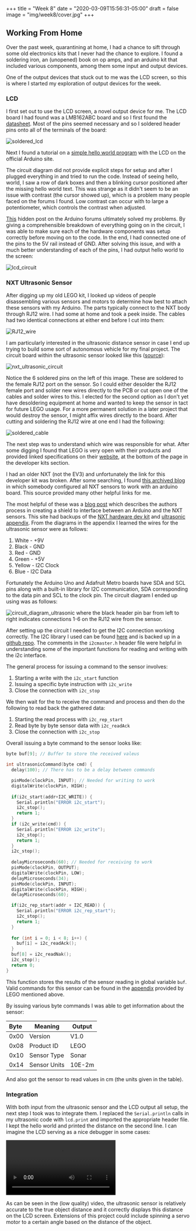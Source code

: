 +++
title = "Week 8"
date = "2020-03-09T15:56:31-05:00"
draft = false
image = "img/week8/cover.jpg"
+++

## Working From Home

Over the past week, quarantining at home, I had a chance to sift through
some old electronics kits that I never had the chance to explore. I found
a soldering iron, an (unopened) book on op amps, and an arduino kit that
included various components, among them some input and output devices.

One of the output devices that stuck out to me was the LCD screen, so this
is where I started my exploration of output devices for the week.

### LCD

I first set out to use the LCD screen, a novel output device for me. The
LCD board I had found was
a LMB162ABC board and so I first found the
[datasheet](http://www.mantech.co.za/datasheets/products/LMB162ABC.pdf).
Most of the pins seemed necessary and so I soldered header pins onto all
of the terminals of the board:

![soldered_lcd](/img/week8/soldered_lcd.jpg)

Next I found a tutorial on a [simple hello world
program](https://www.arduino.cc/en/Tutorial/HelloWorld) with the LCD on
the official Arduino site.

The circuit diagram did not provide explicit steps for setup and after
I plugged everything in and tried to run the code. Instead of seeing
hello, world, I saw a row of dark boxes and then a blinking cursor
positioned after the missing hello world text. This was strange as it
didn't seem to be an issue with contrast (the cursor showed up), which is
a problem many people faced on the forums I found. Low contrast can occur
with to large a potentiometer, which controls the contrast when adjusted.

[This](https://forum.arduino.cc/index.php?topic=207543.msg1526113#msg1526113)
hidden post on the Arduino forums ultimately solved my problems. By giving
a comprehensible breakdown of everything going on in the circuit, I was
able to make sure each of the hardware components was setup correctly
before moving on to the code. In the end, I had connected one of the pins
to the 5V rail instead of GND. After solving this issue, and with a much
better understanding of each of the pins, I had output hello world to the
screen:

![lcd_circuit](/img/week8/lcd_circuit.jpg)


### NXT Ultrasonic Sensor

After digging up my old LEGO kit, I looked up videos of people
disassembling various sensors and motors to determine how best to attach
these sensors with my Arduino. The parts typically connect to the NXT body
through RJ12 wire. I had some at home and took a peek inside. The cables
had two identical connections at either end before I cut into them:

![RJ12_wire](/img/week8/RJ12_wire.jpg)

I am particularly interested in the ultrasonic distance sensor in case
I end up trying to build some sort of autonomous vehicle for my final
project.  The circuit board within the ultrasonic sensor looked like this
([source](http://botbench.com/blog/2011/09/21/exposed-lego-ultrasonic-sensor/)):

![nxt_ultrasonic_circuit](/img/week8/nxt_ultrasonic.jpg)

Notice the 6 soldered pins on the left of this image. These are soldered
to the female RJ12 port on the sensor. So I could either desolder the RJ12 female port and solder new wires
directly to the PCB or cut open one of the cables and solder wires to
this. I elected for the second option as I don't yet have desoldering
equipment at home and wanted to keep the sensor in tact for future LEGO
usage. For a more permanent solution in a later project that would
destroy the sensor, I might affix wires directly to the board. After cutting and soldering the RJ12 wire at one end I had the following:

![soldered_cable](/img/week8/soldered_cable.jpg)

The next step was to understand which wire was responsible for what. After
some digging I found that LEGO is very open with their products and
provided linked specifications on their
[website](https://www.lego.com/en-us/themes/mindstorms/downloads), at the
bottom of the page in the developer kits section.

I had an older NXT (not the EV3) and unfortunately the link for this
developer kit was broken. After some searching, I found [this archived
blog](https://web.archive.org/web/20150202233603/http://www.thecompblog.com/2012/08/hacking-lego-nxt-part-3.html)
in which somebody configured all NXT sensors to work with an arduino
board. This source provided many other helpful links for me.

The most helpful of these was a [blog
post](http://blog.tkjelectronics.dk/2011/10/nxt-shield-ver2/) which
describes the authors process in creating a shield to interface between an
Arduino and the NXT sensors. This site had backups of the [NXT hardware dev kit](http://blog.tkjelectronics.dk/wp-content/uploads/2011/10/LEGO-MINDSTORMS-NXT-Hardware-Developer-Kit.pdf)
and [ultrasonic appendix](http://blog.tkjelectronics.dk/wp-content/uploads/2011/10/Appendix-7-LEGO-MINDSTORMS-NXT-Ultrasonic-Sensor-I2C-communication-protocol.pdf).
From the diagrams in the appendix I learned the wires for the ultrasonic
sensor were as follows:

1. White - +9V
2. Black - GND
3. Red - GND
4. Green - +5V
5. Yellow - I2C Clock
6. Blue - I2C Data

Fortunately the Arduino Uno and Adafruit Metro boards have SDA and SCL
pins along with a built-in library for I2C communication, SDA
corresponding to the data pin and SCL to the clock pin.
The circuit diagram I ended up using was as follows:

![circuit_diagram_ultrasonic](/img/week8/circuit_diagram_ultrasonic.jpg)
where the black header pin bar from left to right indicates connections 1-6 on the RJ12 wire from the sensor.

After setting up the circuit I needed to get the I2C connection working correctly.
The I2C library I used can be found [here](http://blog.tkjelectronics.dk/wp-content/uploads/2011/10/i2cmaster.zip)
and is backed up in a [github repo](https://github.com/chrisramsay/i2cmaster).
The comments in the `i2cmaster.h` header file were helpful in
understanding some of the important functions for reading and writing with
the i2c interface.

The general process for issuing a command to the sensor involves:

1. Starting a write with the `i2c_start` function
2. Issuing a specific byte instruction with `i2c_write`
3. Close the connection with `i2c_stop`

We then wait for the to receive the command and process and then do the
following to read back the gathered data:

1. Starting the read process with `i2c_rep_start`
2. Read byte by byte sensor data with `i2c_readAck`
3. Close the connection with `i2c_stop`

Overall issuing a byte command to the sensor looks like:

```c
byte buf[9]; // Buffer to store the received valeus

int ultrasonicCommand(byte cmd) {
  delay(100); // There has to be a delay between commands

  pinMode(clockPin, INPUT); // Needed for writing to work
  digitalWrite(clockPin, HIGH);
 
  if(i2c_start(addr+I2C_WRITE)) {
    Serial.println("ERROR i2c_start");
    i2c_stop();
    return 1;
  }
  if (i2c_write(cmd)) {
    Serial.println("ERROR i2c_write");
    i2c_stop();
    return 1;
  }
  i2c_stop();
   
  delayMicroseconds(60); // Needed for receiving to work
  pinMode(clockPin, OUTPUT);
  digitalWrite(clockPin, LOW);
  delayMicroseconds(34);
  pinMode(clockPin, INPUT);
  digitalWrite(clockPin, HIGH);
  delayMicroseconds(60);  

  if(i2c_rep_start(addr + I2C_READ)) {
    Serial.println("ERROR i2c_rep_start");
    i2c_stop();
    return 1;
  }
  
  for (int i = 0; i < 8; i++) {
    buf[i] = i2c_readAck();
  }
  buf[8] = i2c_readNak();
  i2c_stop();
  return 0;
}
```

This function stores the results of the sensor reading in global variable
`buf`. Valid commands for this sensor can be found in the
[appendix](http://blog.tkjelectronics.dk/wp-content/uploads/2011/10/Appendix-7-LEGO-MINDSTORMS-NXT-Ultrasonic-Sensor-I2C-communication-protocol.pdf)
provided by LEGO mentioned above.

By issuing various byte commands I was able to get information about the
sensor:

|Byte | Meaning | Output |
|:---|---|--- |
|0x00 | Version | V1.0 |
|0x08 | Product ID | LEGO |
|0x10 | Sensor Type | Sonar |
|0x14 | Sensor Units | 10E-2m |

And also got the sensor to read values in cm (the units given in the
table).

### Integration

With both input from the ultrasonic sensor and the LCD output all setup,
the next step I took was to integrate them. I replaced the
`Serial.println` calls in my ultrasonic code with `lcd.print` and imported
the appropriate header file. I kept the hello world and printed the
distance on the second line. I can imagine the LCD serving as a nice
debugger in some cases:

<video controls src="/img/week8/final.mp4"></video>

As can be seen in the (low quality) video, the ultrasonic sensor is
relatively accurate to the true object distance and it correctly displays
this distance on the LCD screen. Extensions of this project could include
spinning a servo motor to a certain angle based on the distance of the object.
